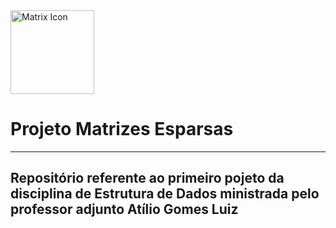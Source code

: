 <img title="" src="https://cdn-icons-png.flaticon.com/512/1774/1774127.png" alt=" Matrix Icon" width="134" data-align="center"> 

# Projeto Matrizes Esparsas

---

## Repositório referente ao primeiro pojeto da disciplina de Estrutura de Dados ministrada pelo professor adjunto Atílio Gomes Luiz



